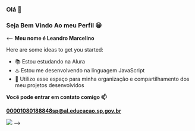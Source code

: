 ### Olá 👋
### Seja Bem Vindo Ao meu Perfil 😁
<-- **Meu nome é Leandro Marcelino**

Here are some ideas to get you started:

- 📚 Estou estudando na Alura
- ♨️ Estou me desenvolvendo na linguagem JavaScript
- 🔗 Utilizo esse espaço para minha organização e compartilhamento dos meu projetos desenvolvidos

**Você pode entrar em contato comigo 📫**

**00001080188848sp@al.educacao.sp.gov.br**

![](https://i.pinimg.com/originals/3d/6b/9e/3d6b9e6deb174f6c38b27f6b41b7075d.gif)
-->
